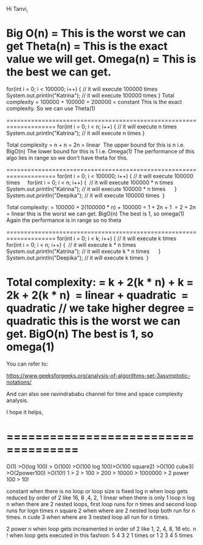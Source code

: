Hi Tanvi,

Big O(n) = This is the worst we can get
Theta(n) = This is the exact value we will get.
Omega(n) = This is the best we can get.
====================================================================
for(int i = 0; i < 100000; i++) { // it will execute 100000 times
    System.out.println("Katrina"); // it will execute 100000 times
}
Total complexity = 100000 + 100000 = 200000 = constant
This is the exact complexity. So we can use Theta(1)

====================================================================
for(int i = 0; i < n; i++) { // it will execute n times
    System.out.println("Katrina"); // it will execute n times
}

Total complexity = n + n = 2n = linear 
The upper bound for this is n i.e. BigO(n)
The lower bound for this is 1 i.e. Omega(1)
The performance of this algo lies in range so we don't have theta for this.

====================================================================
for(int i = 0; i < 100000; i++) { // it will execute 100000 times
    for(int i = 0; i < n; i++) {  // it will execute 100000 * n times 
        System.out.println("Katrina"); // it will execute 100000 * n times 
    } 
    System.out.println("Deepika"); // it will execute 100000 times 
}

Total complexity:
= 100000 + 2(100000 * n) + 100000
= 1 + 2n + 1 
= 2 + 2n
= linear this is the worst we can get. BigO(n)
The best is 1, so omega(1)
Again the performance is in range so no theta

====================================================================
for(int i = 0; i < k; i++) { // it will execute k times
    for(int i = 0; i < n; i++) {  // it will execute k * n times 
        System.out.println("Katrina"); // it will execute k * n times 
    } 
    System.out.println("Deepika"); // it will execute k times 
}

Total complexity:
= k + 2(k * n) + k
= 2k + 2(k * n) 
= linear + quadratic 
= quadratic // we take higher degree
= quadratic this is the worst we can get. BigO(n)
The best is 1, so omega(1)
====================================================================

You can refer to:

https://www.geeksforgeeks.org/analysis-of-algorithms-set-3asymptotic-notations/

And can also see ravindrababu channel for time and space complexity analysis.

I hope it helps,

# ====================================
O(1) >O(log 100) > O(100) >O(100 log 100)>O(100 square2) >O(100 cube3) >O(2power100) >O(10!) 
1 > 2 > 100 > 200 > 10000 > 1000000 > 2 power 100 > 10!

constant when there is no loop or loop size is fixed
log n when loop gets reduced by order of 2 like 16, 8 ,4, 2, 1
linear when there is only 1 loop
n log n when there are 2 nested loops, first loop runs for n times and second loop runs for logn times
n square 2 when where are 2 nested loop both run for n times.
n cude 3 when where are 3 nested loop all run for n times.

2 power n when loop gets increamented in order of 2 like 1, 2, 4, 8, 16 etc.
n ! when loop gets executed in this fashion: 5 4 3 2 1 times or 1 2 3 4 5 times

